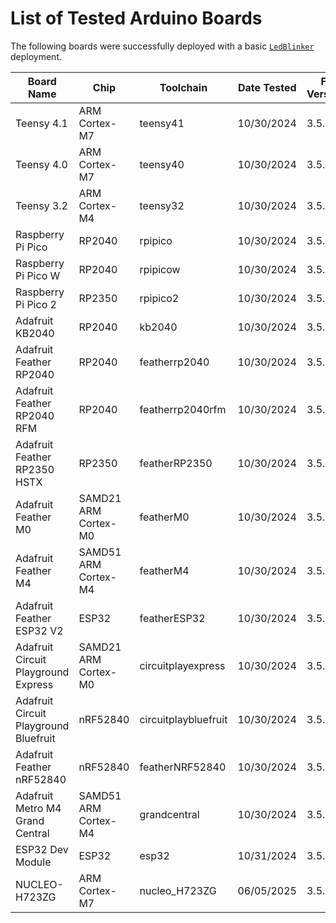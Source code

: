 # List of Tested Arduino Boards

The following boards were successfully deployed with a basic [`LedBlinker`](https://github.com/fprime-community/fprime-tutorial-arduino-blinker) deployment.

| Board Name                             | Chip                   | Toolchain              | Date Tested | F´ Version | arduino-cli Board Version   | Upload Guide                          |
|----------------------------------------|------------------------|------------------------|-------------|------------|-----------------------------|---------------------------------------|
| Teensy 4.1                             | ARM Cortex-M7          | teensy41               | 10/30/2024  | 3.5.0      | teensy:avr@1.59.0                | [README](./uploading/teensy.md)       |
| Teensy 4.0                             | ARM Cortex-M7          | teensy40               | 10/30/2024  | 3.5.0      | teensy:avr@1.59.0                | [README](./uploading/teensy.md)       |
| Teensy 3.2                             | ARM Cortex-M4          | teensy32               | 10/30/2024  | 3.5.0      | teensy:avr@1.59.0                | [README](./uploading/teensy.md)       |
| Raspberry Pi Pico                      | RP2040                 | rpipico                | 10/30/2024  | 3.5.0      | rp2040:rp2040@4.2.0              | [README](./uploading/rp2040_2350.md)  |
| Raspberry Pi Pico W                    | RP2040                 | rpipicow               | 10/30/2024  | 3.5.0      | rp2040:rp2040@4.2.0              | [README](./uploading/rp2040_2350.md)  |
| Raspberry Pi Pico 2                    | RP2350                 | rpipico2               | 10/30/2024  | 3.5.0      | rp2040:rp2040@4.2.0              | [README](./uploading/rp2040_2350.md)  |
| Adafruit KB2040                        | RP2040                 | kb2040                 | 10/30/2024  | 3.5.0      | rp2040:rp2040@4.2.0              | [README](./uploading/rp2040_2350.md)  |
| Adafruit Feather RP2040                | RP2040                 | featherrp2040          | 10/30/2024  | 3.5.0      | rp2040:rp2040@4.2.0              | [README](./uploading/rp2040_2350.md)  |
| Adafruit Feather RP2040 RFM            | RP2040                 | featherrp2040rfm       | 10/30/2024  | 3.5.0      | rp2040:rp2040@4.2.0              | [README](./uploading/rp2040_2350.md)  |
| Adafruit Feather RP2350 HSTX           | RP2350                 | featherRP2350          | 10/30/2024  | 3.5.0      | rp2040:rp2040@4.2.0              | [README](./uploading/rp2040_2350.md)  |
| Adafruit Feather M0                    | SAMD21 ARM Cortex-M0   | featherM0              | 10/30/2024  | 3.5.0      | adafruit:samd@1.7.16             | [README](./uploading/cortexM0.md)     |
| Adafruit Feather M4                    | SAMD51 ARM Cortex-M4   | featherM4              | 10/30/2024  | 3.5.0      | adafruit:samd@1.7.16             | [README](./uploading/cortexM4.md)     |
| Adafruit Feather ESP32 V2              | ESP32                  | featherESP32           | 10/30/2024  | 3.5.0      | esp32:esp32@2.0.9                | [README](./uploading/featherESP32.md) |
| Adafruit Circuit Playground Express    | SAMD21 ARM Cortex-M0   | circuitplayexpress     | 10/30/2024  | 3.5.0      | adafruit:samd@1.7.16             | [README](./uploading/cortexM0.md)     |
| Adafruit Circuit Playground Bluefruit  | nRF52840               | circuitplaybluefruit   | 10/30/2024  | 3.5.0      | adafruit:nrf52@1.6.1             | [README](./uploading/nRF52840.md)     |
| Adafruit Feather nRF52840              | nRF52840               | featherNRF52840        | 10/30/2024  | 3.5.0      | adafruit:nrf52@1.6.1             | [README](./uploading/nRF52840.md)     |
| Adafruit Metro M4 Grand Central        | SAMD51 ARM Cortex-M4   | grandcentral           | 10/30/2024  | 3.5.0      | adafruit:samd@1.7.16             | [README](./uploading/cortexM4.md)     |
| ESP32 Dev Module                       | ESP32                  | esp32                  | 10/31/2024  | 3.5.0      | esp32:esp32@2.0.9                | [README](./uploading/esp32.md)        |
| NUCLEO-H723ZG                          | ARM Cortex-M7          | nucleo_H723ZG          | 06/05/2025  | 3.5.0      | STMicroelectronics:stm32@2.3.0   | [README](./uploading/stm32.md)        |
